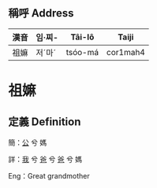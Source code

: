 

## 稱呼 Address

漢音 | 임·찌- | Tâi-lô | Taiji
--- | --- | --- | --- 
祖嫲 | 저ˊ마ˊ | tsóo-má | cor1mah4 
# 祖嫲
## 定義 Definition
簡：[公](member8.md) 兮 媽

詳：[我](member1.md) 兮 [爸](member2.md) 兮 [爸](member8.md) 兮 媽

Eng：Great grandmother